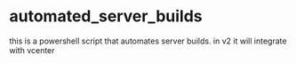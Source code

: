 # automated_server_builds
this is a powershell script that automates server builds. in v2 it will integrate with vcenter
